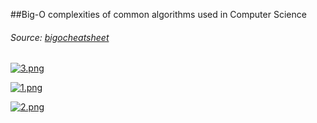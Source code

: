
##Big-O complexities of common algorithms used in Computer Science

###### Source: [bigocheatsheet](http://bigocheatsheet.com/)


[![3.png](https://s22.postimg.org/vyor9hl2p/image.png)](https://postimg.org/image/v95yx4kj1/)


[![1.png](https://s11.postimg.org/wzz3z311f/image.png)](https://postimg.org/image/4zv0esxkv/)


[![2.png](https://s13.postimg.org/x6o8v7ud3/image.png)](https://postimg.org/image/9sg9jacfn/)

